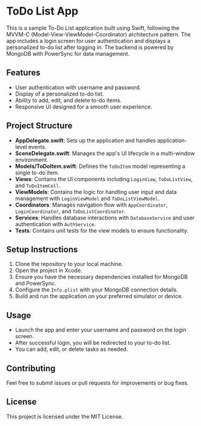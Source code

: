 # ToDo List App

This is a sample To-Do List application built using Swift, following the MVVM-C (Model-View-ViewModel-Coordinator) architecture pattern. The app includes a login screen for user authentication and displays a personalized to-do list after logging in. The backend is powered by MongoDB with PowerSync for data management.

## Features

- User authentication with username and password.
- Display of a personalized to-do list.
- Ability to add, edit, and delete to-do items.
- Responsive UI designed for a smooth user experience.

## Project Structure

- **AppDelegate.swift**: Sets up the application and handles application-level events.
- **SceneDelegate.swift**: Manages the app's UI lifecycle in a multi-window environment.
- **Models/ToDoItem.swift**: Defines the `ToDoItem` model representing a single to-do item.
- **Views**: Contains the UI components including `LoginView`, `ToDoListView`, and `ToDoItemCell`.
- **ViewModels**: Contains the logic for handling user input and data management with `LoginViewModel` and `ToDoListViewModel`.
- **Coordinators**: Manages navigation flow with `AppCoordinator`, `LoginCoordinator`, and `ToDoListCoordinator`.
- **Services**: Handles database interactions with `DatabaseService` and user authentication with `AuthService`.
- **Tests**: Contains unit tests for the view models to ensure functionality.

## Setup Instructions

1. Clone the repository to your local machine.
2. Open the project in Xcode.
3. Ensure you have the necessary dependencies installed for MongoDB and PowerSync.
4. Configure the `Info.plist` with your MongoDB connection details.
5. Build and run the application on your preferred simulator or device.

## Usage

- Launch the app and enter your username and password on the login screen.
- After successful login, you will be redirected to your to-do list.
- You can add, edit, or delete tasks as needed.

## Contributing

Feel free to submit issues or pull requests for improvements or bug fixes. 

## License

This project is licensed under the MIT License.